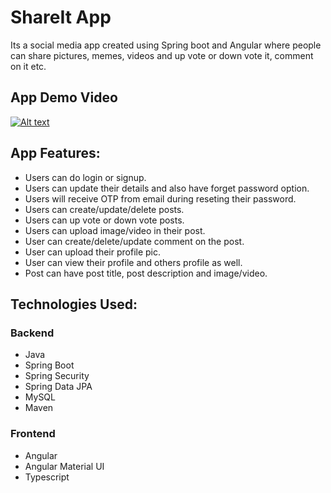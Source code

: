 # ShareIt App

Its a social media app created using Spring boot and Angular where people can share pictures, memes, videos and up vote or down vote it, comment on it etc. 

## App Demo Video

[![Alt text](https://i9.ytimg.com/vi/hHPZYqaje-M/mq2.jpg?sqp=CIjp4JoG&rs=AOn4CLDDF_8E3zDXO2VErcyhKim0XHoc8Q)](https://youtu.be/hHPZYqaje-M)

## App Features:

- Users can do login or signup.
- Users can update their details and also have forget password option.
- Users will receive OTP from email during reseting their password.
- Users can create/update/delete posts.
- Users can up vote or down vote posts.
- Users can upload image/video in their post.
- User can create/delete/update comment on the post.
- User can upload their profile pic.
- User can view their profile and others profile as well.
- Post can have post title, post description and image/video.

## Technologies Used:

### Backend

- Java
- Spring Boot
- Spring Security
- Spring Data JPA
- MySQL
- Maven

### Frontend

- Angular
- Angular Material UI
- Typescript
